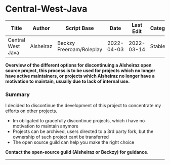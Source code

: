 # Central-West-Java

Title | Author | Script Base | Date | Last Edit | Category 
--- | --- | --- | --- |--- |--- 
Central West Java | Alsheiraz | Beckzy Freeroam/Roleplay | 2022-04-03 | 2022-03-14 | Stable 

**Overview of the different options for discontinuing a Alsheiraz open source project, this process is to
be used for projects which no longer have active maintainers, or projects which Alsheiraz no longer have a motivation
to maintain, usually due to lack of internal use.**


### Summary

I decided to discontinue the development of this project to concentrate my efforts on other projects.

- Im obligated to gracefully discontinue projects, which i have no motivation to maintain anymore
- Projects can be archived, users directed to a 3rd party fork, but the ownership of such project cant be transferred
- The open source guild can help you make the right choice


**Contact the open-source guild (Alsheiraz or Beckzy) for guidance.**

---
